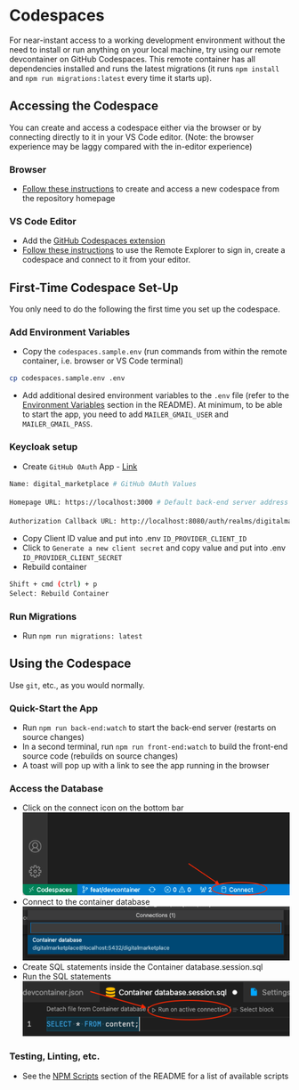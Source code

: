 # Codespaces

For near-instant access to a working development environment without the need to install or run anything on your local machine, try using our remote devcontainer on GitHub Codespaces. This remote container has all dependencies installed and runs the latest migrations (it runs `npm install` and `npm run migrations:latest` every time it starts up).

## Accessing the Codespace

You can create and access a codespace either via the browser or by connecting directly to it in your VS Code editor. (Note: the browser experience may be laggy compared with the in-editor experience)

### Browser
- [Follow these instructions](https://docs.github.com/en/codespaces/developing-in-codespaces/creating-a-codespace#creating-a-codespace) to create and access a new codespace from the repository homepage

### VS Code Editor

- Add the [GitHub Codespaces extension](https://marketplace.visualstudio.com/items?itemName=GitHub.codespaces)
- [Follow these instructions](https://docs.github.com/en/codespaces/developing-in-codespaces/using-codespaces-in-visual-studio-code) to use the Remote Explorer to sign in, create a codespace and connect to it from your editor.

## First-Time Codespace Set-Up

You only need to do the following the first time you set up the codespace.

### Add Environment Variables
- Copy the `codespaces.sample.env` (run commands from within the remote container, i.e. browser or VS Code terminal)
```bash
cp codespaces.sample.env .env
```
- Add additional desired environment variables to the `.env` file (refer to the [Environment Variables](https://github.com/button-inc/digital_marketplace/blob/main/README.md#environment-variables) section in the README). At minimum, to be able to start the app, you need to add `MAILER_GMAIL_USER` and `MAILER_GMAIL_PASS`.

### Keycloak setup
- Create `GitHub 0Auth` App - [Link](https://docs.github.com/en/developers/apps/building-oauth-apps/creating-an-oauth-app)
```bash
Name: digital_marketplace # GitHub 0Auth Values

Homepage URL: https://localhost:3000 # Default back-end server address

Authorization Callback URL: http://localhost:8080/auth/realms/digitalmarketplace/broker/github/endpoint # Keycloak endpoint, default URL http://localhost:8080
```
- Copy Client ID value and put into .env `ID_PROVIDER_CLIENT_ID`
- Click to `Generate a new client secret` and copy value and put into .env `ID_PROVIDER_CLIENT_SECRET`
- Rebuild container
```bash
Shift + cmd (ctrl) + p
Select: Rebuild Container
```

### Run Migrations
- Run `npm run migrations: latest`

## Using the Codespace

 Use `git`, etc., as you would normally.

### Quick-Start the App
- Run `npm run back-end:watch` to start the back-end server (restarts on source changes)
- In a second terminal, run `npm run front-end:watch` to build the front-end source code (rebuilds on source changes)
- A toast will pop up with a link to see the app running in the browser

### Access the Database
- Click on the connect icon on the bottom bar
![Connect icon](https://github.com/button-inc/digital_marketplace/blob/main/docs/images/connectIcon.png)
- Connect to the container database
![Container database](https://github.com/button-inc/digital_marketplace/blob/main/docs/images/containerDatabase.png)
- Create SQL statements inside the Container database.session.sql
- Run the SQL statements
![SQL statements](https://github.com/button-inc/digital_marketplace/blob/main/docs/images/sqlStatements.png)

### Testing, Linting, etc.
- See the [NPM Scripts](https://github.com/button-inc/digital_marketplace/blob/main/README.md#npm-scripts) section of the README for a list of available scripts
